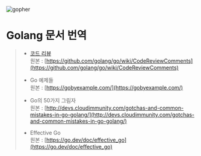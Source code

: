 ![gopher](https://chaoskwon.github.io/assets/images/profile.png)
# Golang 문서 번역
> - [코드 리뷰](https://chaoskwon.github.io/_posts/code_review_comments.md)   
>   원본 : [https://github.com/golang/go/wiki/CodeReviewComments](https://github.com/golang/go/wiki/CodeReviewComments)
> 
> - Go 예제들   
>   원본 : [https://gobyexample.com/](https://gobyexample.com/)
> 
> - Go의 50가지 그림자   
>   원본 : [http://devs.cloudimmunity.com/gotchas-and-common-mistakes-in-go-golang/](http://devs.cloudimmunity.com/gotchas-and-common-mistakes-in-go-golang/)
> 
> - Effective Go   
>   원본 : [https://go.dev/doc/effective_go](https://go.dev/doc/effective_go)

